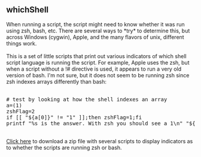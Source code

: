 <h2>whichShell</h2>
When running a script, the script might need to know whether it was run using zsh, bash, etc.
There are several ways to *try* to determine this, but across Windows (cygwin), Apple, and the 
many flavors of unix, different things work.<br>
<br>
This is a set of little scripts that print out various indicators of which shell script language
is running the script. For example, Apple uses the zsh, but when a script without a !# directive
is used, it appears to run a very old version of bash. I'm not sure, but it does not seem to be
running zsh since zsh indexes arrays differently than bash:<br>
<br>
<pre>
# test by looking at how the shell indexes an array
a=(1)
zshFlag=2
if [[ "${a[0]}" != "1" ]];then zshFlag=1;fi
printf "%s is the answer. With zsh you should see a 1\n" "${zshFlag}"
</pre>
<br>
<a href="https://github.com/rg3h/whichShell/raw/main/whichShell.zip">Click here</a> to download a zip file with several scripts to display
indicators as to whether the scripts are running zsh or bash.
<br>
